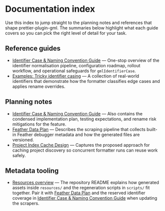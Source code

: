 # Documentation index

Use this index to jump straight to the planning notes and references that shape
prettier-plugin-gml. The summaries below highlight what each guide covers so you
can pick the right level of detail for your task.

## Reference guides

- [Identifier Case & Naming Convention Guide](naming-conventions.md) — One-stop
  overview of the identifier normalisation pipeline, configuration roadmap,
  rollout workflow, and operational safeguards for `gmlIdentifierCase`.
- [Examples: Tricky identifier casing](examples/naming-convention/tricky-identifiers.md)
  — A collection of real-world identifiers that demonstrate how the formatter
  classifies edge cases and applies rename overrides.

## Planning notes

- [Identifier Case & Naming Convention Guide](naming-conventions.md) — Also
  contains the condensed implementation plan, testing expectations, and rename
  risk mitigations for the feature.
- [Feather Data Plan](feather-data-plan.md) — Describes the scraping pipeline that
  collects built-in Feather debugger metadata and how the generated files are
  versioned.
- [Project Index Cache Design](project-index-cache-design.md) — Captures the
  proposed approach for caching project discovery so concurrent formatter runs
  can reuse work safely.

## Metadata tooling

- [Resources overview](../README.md#architecture-overview) — The repository README
  explains how generated assets inside `resources/` and the regeneration scripts
  in `scripts/` fit together. Pair it with [Feather Data Plan](feather-data-plan.md)
  and the reserved identifier coverage in
  [Identifier Case & Naming Convention Guide](naming-conventions.md#5-reserved-identifier-dataset)
  when updating the scrapers.
